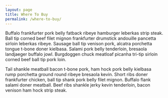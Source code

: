 ```yaml
---
layout: page
title: Where To Buy
permalink: /where-to-buy/
---
```


Buffalo frankfurter pork belly fatback ribeye hamburger leberkas strip steak. Ball tip corned beef filet mignon frankfurter drumstick andouille pancetta sirloin leberkas ribeye. Sausage ball tip venison pork, alcatra porchetta tongue t-bone doner kielbasa. Salami pork belly tenderloin, bresaola landjaeger buffalo jowl. Burgdoggen chuck meatloaf picanha tri-tip sirloin corned beef ball tip pork loin.

Tail shankle meatball bacon t-bone pork, ham hock pork belly kielbasa rump porchetta ground round ribeye bresaola kevin. Short ribs doner frankfurter chicken, ball tip shank pork belly filet mignon. Buffalo flank salami doner meatball. Beef ribs shankle jerky kevin tenderloin, bacon venison ham hock strip steak.